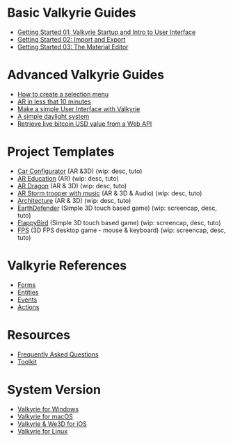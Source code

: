 # Basic Valkyrie Guides
- [Getting Started 01: Valkyrie Startup and Intro to User Interface](VlkGuides/getting-started-01-vlk-startup-and-ui)
- [Getting Started 02: Import and Export](VlkGuides/import_and_export)
- [Getting Started 03: The Material Editor](VlkGuides/Material-Editor)

# Advanced Valkyrie Guides
- [How to create a selection menu](VlkGuides/How-to-create-a-selection-menu)
- [AR in less that 10 minutes](VlkGuides/ar-in-10-mins)
- [Make a simple User Interface with Valkyrie](VlkGuides/make-a-simple-ui)
- [A simple daylight system](VlkGuides/automatic-daylight-system)
- [Retrieve live bitcoin USD value from a Web API](VlkGuides/retrieve-btc-usd-http-web-api)

# Project Templates
- [Car Configurator](./VlkSamples/Car-Configurator) (AR &3D) (wip: desc, tuto)
- [AR Education](./VlkSamples/ar-education) (AR) (wip: desc, tuto)
- [AR Dragon](./VlkSamples/ar-dragon) (AR & 3D) (wip: desc, tuto)
- [AR Storm trooper with music](./VlkSamples/ar-storm-trooper) (AR & 3D & Audio) (wip: desc, tuto)
- [Architecture](./VlkSamples/architecture) (AR & 3D) (wip: desc, tuto)
- [EarthDefender](./VlkSamples/earth-defender) (Simple 3D touch based game) (wip: screencap, desc, tuto)
- [FlappyBird](./VlkSamples/flappy-bird) (Simple 3D touch based game) (wip: screencap, desc, tuto)
- [FPS](./VlkSamples/fps) (3D FPS desktop game - mouse & keyboard) (wip: screencap, desc, tuto)

# Valkyrie References
- [Forms](./Vlk/RefForms)
- [Entities](./Vlk/RefEntities)
- [Events](./Vlk/RefEvents)
- [Actions](./Vlk/RefActions)

# Resources
- [Frequently Asked Questions](./resources/faq)
- [Toolkit](./resources/tools)

# System Version
- [Valkyrie for Windows](./Valkyrie-for-Windows)
- [Valkyrie for macOS](./Valkyrie-for-macOS)
- [Valkyrie & We3D for iOS](./Valkyrie-for-iOS)
- [Valkyrie for Linux](./Valkyrie-for-Linux)
